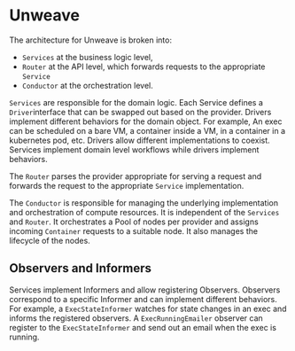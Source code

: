 # Unweave

The architecture for Unweave is broken into:
- `Services` at the business logic level,
- `Router` at the API level, which forwards requests to the appropriate `Service`
- `Conductor` at the orchestration level. 

`Services` are responsible for the domain logic. Each Service defines a `Driver`interface 
that can be swapped out based on the provider. Drivers implement different behaviors
for the domain object. For example, An exec can be scheduled on a bare VM, a container 
inside a VM, in a container in a kubernetes pod, etc. Drivers allow different implementations
to coexist. Services implement domain level workflows while drivers implement behaviors. 

The `Router` parses the provider appropriate for serving a request and forwards the
request to the appropriate `Service` implementation.

The `Conductor` is responsible for managing the underlying implementation and 
orchestration of compute resources. It is independent of the `Services` and `Router`. It
orchestrates a Pool of nodes per provider and assigns incoming `Container` requests to a
suitable node. It also manages the lifecycle of the nodes.


## Observers and Informers

Services implement Informers and allow registering Observers. Observers correspond to a 
specific Informer and can implement different behaviors. For example, a `ExecStateInformer`
watches for state changes in an exec and informs the registered observers. A `ExecRunningEmailer`
observer can register to the `ExecStateInformer` and send out an email when the exec is running.
